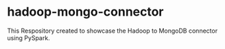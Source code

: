 # hadoop-mongo-connector
This Respository created to showcase the Hadoop to MongoDB connector using PySpark.
